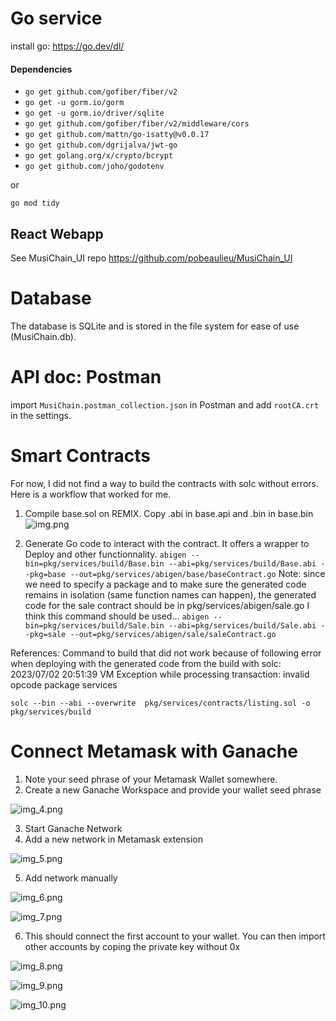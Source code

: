 
# Go service 
install go: https://go.dev/dl/

#### Dependencies
- `go get github.com/gofiber/fiber/v2`
- `go get -u gorm.io/gorm`
- `go get -u gorm.io/driver/sqlite`
- `go get github.com/gofiber/fiber/v2/middleware/cors`
- `go get github.com/mattn/go-isatty@v0.0.17` 
- `go get github.com/dgrijalva/jwt-go`
- `go get golang.org/x/crypto/bcrypt` 
- `go get github.com/joho/godotenv`

or 

`go mod tidy`

## React Webapp
See MusiChain_UI repo https://github.com/pobeaulieu/MusiChain_UI

# Database
The database is SQLite and is stored in the file system for ease of use (MusiChain.db). 

# API doc: Postman
import `MusiChain.postman_collection.json` in Postman and add `rootCA.crt` in the settings. 


# Smart Contracts

For now, I did not find a way to build the contracts with solc without errors.
Here is a workflow that worked for me. 

1. Compile base.sol on REMIX. Copy .abi in base.api and .bin in base.bin
![img.png](./img/img.png)

2. Generate Go code to interact with the contract. It offers a wrapper to Deploy and other functionnality. 
`abigen --bin=pkg/services/build/Base.bin --abi=pkg/services/build/Base.abi --pkg=base --out=pkg/services/abigen/base/baseContract.go`
Note: since we need to specify a package and to make sure the generated code remains in isolation (same function names can happen), the generated code for the sale contract should be in pkg/services/abigen/sale.go 
I think this command should be used...
`abigen --bin=pkg/services/build/Sale.bin --abi=pkg/services/build/Sale.abi --pkg=sale --out=pkg/services/abigen/sale/saleContract.go`

References:
Command to build that did not work because of following error when deploying with the generated code from the build with solc:
2023/07/02 20:51:39 VM Exception while processing transaction: invalid opcode package services

`solc --bin --abi --overwrite  pkg/services/contracts/listing.sol -o pkg/services/build`

# Connect Metamask with Ganache
1. Note your seed phrase of your Metamask Wallet somewhere. 
2. Create a new Ganache Workspace and provide your wallet seed phrase

![img_4.png](./img/img_4.png)

3. Start Ganache Network
4. Add a new network in Metamask extension

![img_5.png](./img/img_5.png)

5. Add network manually

![img_6.png](./img/img_6.png)

![img_7.png](./img/img_7.png)

6. This should connect the first account to your wallet. 
You can then import other accounts by coping the private key without 0x


![img_8.png](./img/img_8.png)

![img_9.png](./img/img_9.png)

![img_10.png](./img/img_10.png)
